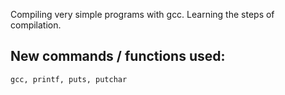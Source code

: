 Compiling very simple programs with gcc. Learning the steps of compilation.
## New commands / functions used:
``gcc, printf, puts, putchar``

